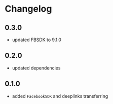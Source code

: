 # Changelog

## 0.3.0
* updated FBSDK to 9.1.0

## 0.2.0
* updated dependencies

## 0.1.0
* added `FacebookSDK` and deeplinks transferring
